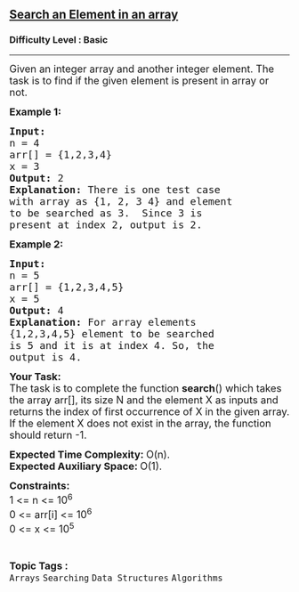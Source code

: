 <h2><a href="https://www.geeksforgeeks.org/problems/search-an-element-in-an-array-1587115621/1?page=9&sortBy=difficulty">Search an Element in an array</a></h2><h3>Difficulty Level : Basic</h3><hr><div class="problems_problem_content__Xm_eO"><p><span style="font-size:18px">Given an integer array and another integer element. The task is to find if the given element is present in array or not.</span></p>

<p><span style="font-size:18px"><strong>Example 1:</strong></span></p>

<pre><span style="font-size:18px"><strong>Input:
</strong>n = 4
arr[] = {1,2,3,4}
x = 3
<strong>Output: </strong>2<strong>
Explanation: </strong>There is one test case 
with array as {1, 2, 3 4} and element 
to be searched as 3.&nbsp; Since 3 is 
present at index 2, output is 2.</span></pre>

<p><span style="font-size:18px"><strong>Example 2:</strong></span></p>

<pre><span style="font-size:18px"><strong>Input:
</strong>n = 5
arr[] = {1,2,3,4,5}
x = 5
<strong>Output: </strong>4<strong>
Explanation: </strong>For array elements 
{1,2,3,4,5} element to be searched 
is 5 and it is at index 4. So, the 
output is 4.</span>
</pre>

<p><span style="font-size:18px"><strong>Your Task:</strong><br>
The task is to complete the function <strong>search</strong>() which takes the array arr[], its size N and the element X as inputs and returns the index of first occurrence of X in the given array. If the element X does not exist in the array, the function should return -1.</span></p>

<p><span style="font-size:18px"><strong>Expected Time Complexity:&nbsp;</strong>O(n).<br>
<strong>Expected Auxiliary Space:&nbsp;</strong>O(1).&nbsp;</span></p>

<p><span style="font-size:18px"><strong>Constraints:</strong><br>
1 &lt;= n&nbsp;&lt;= 10<sup>6</sup><br>
0 &lt;= arr[i] &lt;= 10<sup>6</sup><br>
0 &lt;= x&nbsp;&lt;= 10<sup>5</sup></span></p>
</div><br><p><span style=font-size:18px><strong>Topic Tags : </strong><br><code>Arrays</code>&nbsp;<code>Searching</code>&nbsp;<code>Data Structures</code>&nbsp;<code>Algorithms</code>&nbsp;